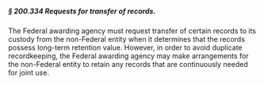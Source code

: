##### § 200.334 Requests for transfer of records. #####

The Federal awarding agency must request transfer of certain records to its custody from the non-Federal entity when it determines that the records possess long-term retention value. However, in order to avoid duplicate recordkeeping, the Federal awarding agency may make arrangements for the non-Federal entity to retain any records that are continuously needed for joint use.